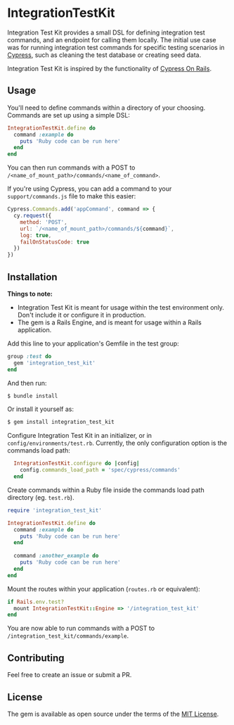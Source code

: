 # IntegrationTestKit
Integration Test Kit provides a small DSL for defining integration test commands, and an endpoint for calling them locally.
The initial use case was for running integration test commands for specific testing scenarios in [Cypress](https://www.cypress.io), such as cleaning the test database or creating seed data.

Integration Test Kit is inspired by the functionality of [Cypress On Rails](https://github.com/shakacode/cypress-on-rails). 

## Usage
You'll need to define commands within a directory of your choosing. Commands are set up using a simple DSL:
```ruby
IntegrationTestKit.define do
  command :example do
    puts 'Ruby code can be run here'
  end
end  
```

You can then run commands with a POST to `/<name_of_mount_path>/commands/<name_of_command>`.

If you're using Cypress, you can add a command to your `support/commands.js` file to make this easier:
```js
Cypress.Commands.add('appCommand', command => {
  cy.request({
    method: 'POST',
    url: `/<name_of_mount_path>/commands/${command}`,
    log: true,
    failOnStatusCode: true
  })
})
```

## Installation
**Things to note:**
* Integration Test Kit is meant for usage within the test environment only. Don't include it or configure it in production.
* The gem is a Rails Engine, and is meant for usage within a Rails application.

Add this line to your application's Gemfile in the test group:

```ruby
group :test do
  gem 'integration_test_kit'
end
```

And then run:
```bash
$ bundle install
```

Or install it yourself as:
```bash
$ gem install integration_test_kit
```

Configure Integration Test Kit in an initializer, or in `config/environments/test.rb`. Currently, the only configuration option is the commands load path:
```ruby
  IntegrationTestKit.configure do |config|
    config.commands_load_path = 'spec/cypress/commands'
  end
```

Create commands within a Ruby file inside the commands load path directory (eg. `test.rb`).

```ruby
require 'integration_test_kit'

IntegrationTestKit.define do
  command :example do
    puts 'Ruby code can be run here'
  end
  
  command :another_example do
    puts 'Ruby code can be run here'
  end
end  
```

Mount the routes within your application (`routes.rb` or equivalent):
```ruby
if Rails.env.test?
  mount IntegrationTestKit::Engine => '/integration_test_kit'
end  
```

You are now able to run commands with a POST to `/integration_test_kit/commands/example`. 

## Contributing
Feel free to create an issue or submit a PR. 

## License
The gem is available as open source under the terms of the [MIT License](http://opensource.org/licenses/MIT).
